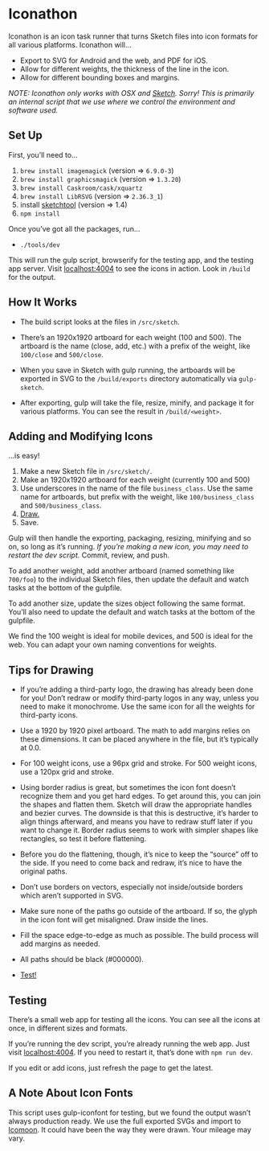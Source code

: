 # Iconathon

Iconathon is an icon task runner that turns Sketch files into icon formats for
all various platforms. Iconathon will…

- Export to SVG for Android and the web, and PDF for iOS.
- Allow for different weights, the thickness of the line in the icon.
- Allow for different bounding boxes and margins.

_NOTE: Iconathon only works with OSX and [Sketch](http://bohemiancoding.com/sketch/).
Sorry! This is primarily an internal script that we use where we control the
environment and software used._


## Set Up

First, you’ll need to…

1. `brew install imagemagick` (version => `6.9.0-3`)
2. `brew install graphicsmagick` (version => `1.3.20`)
3. `brew install Caskroom/cask/xquartz`
4. `brew install LibRSVG` (version => `2.36.3_1`)
5. install [sketchtool](http://bohemiancoding.com/sketch/tool/) (version => 1.4)
6. `npm install`

Once you’ve got all the packages, run…

- `./tools/dev`

This will run the gulp script, browserify for the testing app, and the testing
app server. Visit [localhost:4004](http://localhost:4004) to see the icons in
action. Look in `/build` for the output.


## How It Works

- The build script looks at the files in `/src/sketch`.

- There’s an 1920x1920 artboard for each weight (100 and 500). The artboard is
  the name (close, add, etc.) with a prefix of the weight, like
  `100/close` and `500/close`.

- When you save in Sketch with gulp running, the artboards will be exported in
  SVG to the `/build/exports` directory automatically via `gulp-sketch`.

- After exporting, gulp will take the file, resize, minify, and package it for
  various platforms. You can see the result in `/build/<weight>`.


## Adding and Modifying Icons

…is easy!

1. Make a new Sketch file in `/src/sketch/`.
2. Make an 1920x1920 artboard for each weight (currently 100 and 500)
3. Use underscores in the name of the file `business_class`. Use the same name
   for artboards, but prefix with the weight, like `100/business_class` and
   `500/business_class`.
4. [Draw.](#tips-for-drawing)
5. Save.

Gulp will then handle the exporting, packaging, resizing, minifying and so on,
so long as it’s running. _If you’re making a new icon, you may need to restart
the dev script._ Commit, review, and push.

To add another weight, add another artboard (named something like `700/foo`) to
the individual Sketch files, then update the default and watch tasks at the
bottom of the gulpfile.

To add another size, update the sizes object following the same format. You’ll
also need to update the default and watch tasks at the bottom of the gulpfile.

We find the 100 weight is ideal for mobile devices, and 500 is ideal for the
web. You can adapt your own naming conventions for weights.


## Tips for Drawing

- If you’re adding a third-party logo, the drawing has already been done for you!
  Don’t redraw or modify third-party logos in any way, unless you need to make it
  monochrome. Use the same icon for all the weights for third-party icons.

- Use a 1920 by 1920 pixel artboard. The math to add margins relies on these
  dimensions. It can be placed anywhere in the file, but it’s typically at 0.0.

- For 100 weight icons, use a 96px grid and stroke. For 500 weight icons, use a
  120px grid and stroke.

- Using border radius is great, but sometimes the icon font doesn’t recognize
  them and you get hard edges. To get around this, you can join the
  shapes and flatten them. Sketch will draw the appropriate handles and bezier
  curves. The downside is that this is destructive, it’s harder to align things
  afterward, and means you have to redraw stuff later if you want to change it.
  Border radius seems to work with simpler shapes like rectangles, so test it
  before flattening.

- Before you do the flattening, though, it’s nice to keep the “source” off to
  the side. If you need to come back and redraw, it’s nice to have the original
  paths.

- Don’t use borders on vectors, especially not inside/outside borders which aren’t
  supported in SVG.

- Make sure none of the paths go outside of the artboard. If so, the
  glyph in the icon font will get misaligned. Draw inside the lines.

- Fill the space edge-to-edge as much as possible. The build process will add
  margins as needed.

- All paths should be black (#000000).

- [Test!](#testing)


## Testing

There’s a small web app for testing all the icons. You can see all the icons
at once, in different sizes and formats.

If you’re running the dev script, you’re already running the web app. Just
visit [localhost:4004](http://localhost:4004). If you need to restart it,
that’s done with `npm run dev`.

If you edit or add icons, just refresh the page to get the latest.


## A Note About Icon Fonts

This script uses gulp-iconfont for testing, but we found the output wasn’t
always production ready. We use the full exported SVGs and import to
[Icomoon](https://icomoon.io/app). It could have been the way they were drawn.
Your mileage may vary.
